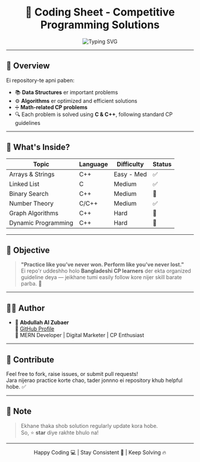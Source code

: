 <h1 align="center">📘 Coding Sheet - Competitive Programming Solutions</h1>

<p align="center">
  <img src="https://readme-typing-svg.herokuapp.com?font=Fira+Code&duration=3000&pause=1000&color=00C1FF&center=true&vCenter=true&width=435&lines=Level+Up+Your+CP+Skills!;C%2C+C%2B%2B+Best+Practice+Sheets;Data+Structures+%7C+Algorithms;Math+Problems" alt="Typing SVG" />
</p>

---

## 📂 Overview

Ei repository-te apni paben:
- 📚 **Data Structures** er important problems
- ⚙️ **Algorithms** er optimized and efficient solutions
- ➗ **Math-related CP problems**
- 🔍 Each problem is solved using **C & C++**, following standard CP guidelines

---

## 🚀 What's Inside?

| Topic              | Language | Difficulty | Status |
|-------------------|----------|------------|--------|
| Arrays & Strings  | C++      | Easy - Med | ✅     |
| Linked List        | C        | Medium     | ✅     |
| Binary Search      | C++      | Medium     | 🔄     |
| Number Theory      | C/C++    | Medium     | ✅     |
| Graph Algorithms   | C++      | Hard       | 🔄     |
| Dynamic Programming| C++      | Hard       | 🔄     |

---

## 🎯 Objective

> **"Practice like you’ve never won. Perform like you’ve never lost."**  
Ei repo'r uddeshho holo **Bangladeshi CP learners** der ekta organized guideline deya — jeikhane tumi easily follow kore nijer skill barate parba. 🎯

---

## 👨‍💻 Author

- 👤 **Abdullah Al Zubaer**  
  🔗 [GitHub Profile](https://github.com/AbdullahAlZubaerOfficial)  
  💼 MERN Developer | Digital Marketer | CP Enthusiast

---

## 🌟 Contribute

Feel free to fork, raise issues, or submit pull requests!  
Jara nijerao practice korte chao, tader jonnno ei repository khub helpful hobe. ✅

---

## 📌 Note

> Ekhane thaka shob solution regularly update kora hobe.  
> So, ⭐ **star** diye rakhte bhulo na!

---

<p align="center">Happy Coding 💻 | Stay Consistent 💪 | Keep Solving 🔥</p>
